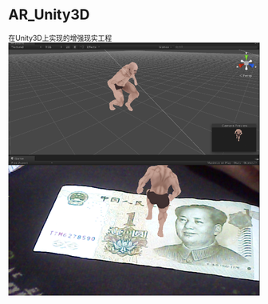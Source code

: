 ﻿# AR_Unity3D
在Unity3D上实现的增强现实工程
<img src="https://raw.githubusercontent.com/JackLinD/AR_Unity3D/master/%E5%9B%BE%E7%89%871.png">